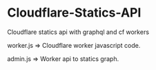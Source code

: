# Cloudflare-Statics-API
Cloudflare statics api with graphql and cf workers

worker.js => Cloudflare worker javascript code.

admin.js => Worker api to statics graph.
